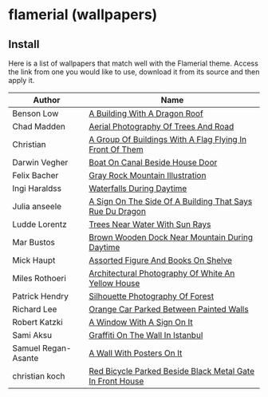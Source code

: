 # flamerial (wallpapers)

## Install

Here is a list of wallpapers that match well with the Flamerial theme. Access
the link from one you would like to use, download it from its source and then
apply it.

| Author | Name |
| - | - |
| Benson Low | [A Building With A Dragon Roof](https://unsplash.com/photos/a-building-with-a-dragon-roof-jh6V4Y2s6OU) |
| Chad Madden | [Aerial Photography Of Trees And Road](https://unsplash.com/photos/aerial-photography-of-trees-and-road-cPa-7yByq3o) |
| Christian | [A Group Of Buildings With A Flag Flying In Front Of Them](https://unsplash.com/photos/a-group-of-buildings-with-a-flag-flying-in-front-of-them-Ll2G5vklZHw) |
| Darwin Vegher | [Boat On Canal Beside House Door](https://unsplash.com/photos/boat-on-canal-beside-house-door-dYXkL__ryl0) |
| Felix Bacher | [Gray Rock Mountain Illustration](https://unsplash.com/photos/gray-rock-mountain-illustration--jEEnRx38wo) |
| Ingi Haraldss | [Waterfalls During Daytime](https://unsplash.com/photos/waterfalls-during-daytime-XnkK88K2bao) |
| Julia anseele | [A Sign On The Side Of A Building That Says Rue Du Dragon](https://unsplash.com/photos/a-sign-on-the-side-of-a-building-that-says-rue-du-dragon-2yTm3s0PqUA) |
| Ludde Lorentz | [Trees Near Water With Sun Rays](https://unsplash.com/photos/trees-near-water-with-sun-rays-RNflFo6bUP4) |
| Mar Bustos | [Brown Wooden Dock Near Mountain During Daytime](https://unsplash.com/photos/brown-wooden-dock-near-mountain-during-daytime-HsEz1XZ1TO8) |
| Mick Haupt | [Assorted Figure And Books On Shelve](https://unsplash.com/photos/assorted-figure-and-books-on-shelve-QCYegnX76jI) |
| Miles Rothoeri | [Architectural Photography Of White An Yellow House](https://www.pexels.com/photo/architectural-photography-of-white-and-yellow-house-2272008/) |
| Patrick Hendry | [Silhouette Photography Of Forest](https://unsplash.com/photos/silhouette-photography-of-forest-9IJqtCeWim8) |
| Richard Lee | [Orange Car Parked Between Painted Walls](https://unsplash.com/photos/orange-car-parked-between-painted-walls-zvECJa2vXx0) |
| Robert Katzki | [A Window With A Sign On It](https://unsplash.com/photos/a-window-with-a-sign-on-it-zzqw25Oa51A) |
| Sami Aksu | [Graffiti On The Wall In Istanbul](https://www.pexels.com/photo/graffiti-on-the-wall-in-istanbul-15875040/) |
| Samuel Regan-Asante | [A Wall With Posters On It](https://unsplash.com/photos/a-wall-with-posters-on-it-2UFsGAR_qNY) |
| christian koch | [Red Bicycle Parked Beside Black Metal Gate In Front House](https://unsplash.com/photos/red-bicycle-parked-beside-black-metal-gate-in-front-house-D_4R9CcYZOk) |
